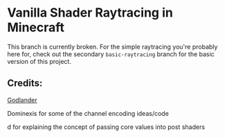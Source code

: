 # Vanilla Shader Raytracing in Minecraft
This branch is currently broken. For the simple raytracing you're probably here for, check out the secondary `basic-raytracing` branch for the basic version of this project.

## Credits:

[Godlander](https://github.com/Godlander/raytracing)

Dominexis for some of the channel encoding ideas/code

d for explaining the concept of passing core values into post shaders